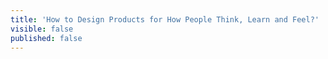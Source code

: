 ```yaml
---
title: 'How to Design Products for How People Think, Learn and Feel?'
visible: false
published: false
---
```

